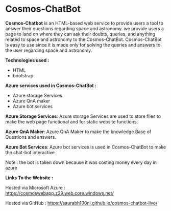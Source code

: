 # Cosmos-ChatBot
**Cosmos-Chatbot** is an HTML-based web service to provide users a tool to answer their questions regarding space and astronomy. we provide users a page to land on where they can ask their doubts, queries, and anything related to space and astronomy to the Cosmos-ChatBot. Cosmos-ChatBot is easy to use since it is made only for solving the queries and answers to the user regarding space and astronomy.

**Technologies used :**
* HTML
* bootstrap

**Azure services used in Cosmos-ChatBot :**

* Azure storage Services
* Azure QnA maker
* Azure bot services

**Azure Storage Services**: Azure storage Services are used to store files to make the web page functional and for static website functions.

**Azure QnA Maker**: Azure QnA Maker to make the knowledge Base of Questions and answers.

**Azure Bot Services**: Azure bot services is used in Cosmos-ChatBot to make the chat-bot interactive

Note : the bot is taken down because it was costing money every day in azure

**Links To the Website :**

Hosted via Microsoft Azure : https://cosmoswebapp.z29.web.core.windows.net/

Hosted via GitHub : https://saurabh100ni.github.io/cosmos-chatbot-live/
